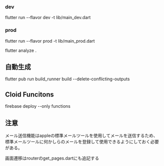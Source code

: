 ### dev
flutter run --flavor dev -t lib/main_dev.dart
 
### prod
flutter run --flavor prod -t lib/main_prod.dart


flutter analyze .

## 自動生成
flutter pub run build_runner build --delete-conflicting-outputs


## Cloid Funcitons
firebase deploy --only functions

## 注意
メール送信機能はappleの標準メールツールを使用してメールを送信するため、標準メールツールに何かしらのメールを登録して使用できるようにしておく必要がある。

画面遷移はrouterのget_pages.dartにも追記する

